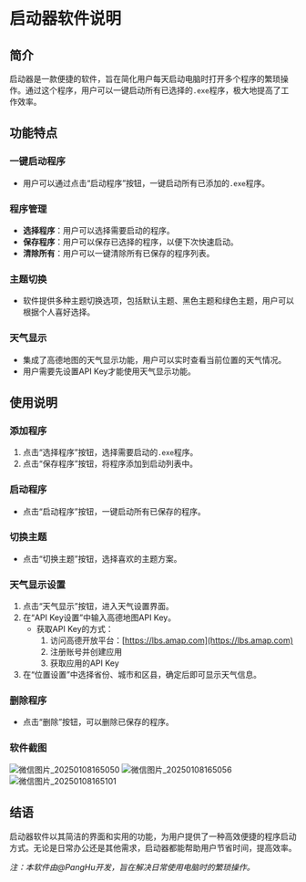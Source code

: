 # 启动器软件说明

## 简介
启动器是一款便捷的软件，旨在简化用户每天启动电脑时打开多个程序的繁琐操作。通过这个程序，用户可以一键启动所有已选择的`.exe`程序，极大地提高了工作效率。

## 功能特点

### 一键启动程序
- 用户可以通过点击“启动程序”按钮，一键启动所有已添加的`.exe`程序。

### 程序管理
- **选择程序**：用户可以选择需要启动的程序。
- **保存程序**：用户可以保存已选择的程序，以便下次快速启动。
- **清除所有**：用户可以一键清除所有已保存的程序列表。

### 主题切换
- 软件提供多种主题切换选项，包括默认主题、黑色主题和绿色主题，用户可以根据个人喜好选择。

### 天气显示
- 集成了高德地图的天气显示功能，用户可以实时查看当前位置的天气情况。
- 用户需要先设置API Key才能使用天气显示功能。

## 使用说明

### 添加程序
1. 点击“选择程序”按钮，选择需要启动的`.exe`程序。
2. 点击“保存程序”按钮，将程序添加到启动列表中。

### 启动程序
- 点击“启动程序”按钮，一键启动所有已保存的程序。

### 切换主题
- 点击“切换主题”按钮，选择喜欢的主题方案。

### 天气显示设置
1. 点击“天气显示”按钮，进入天气设置界面。
2. 在“API Key设置”中输入高德地图API Key。
   - 获取API Key的方式：
     1. 访问高德开放平台：[https://lbs.amap.com](https://lbs.amap.com)
     2. 注册账号并创建应用
     3. 获取应用的API Key
3. 在“位置设置”中选择省份、城市和区县，确定后即可显示天气信息。

### 删除程序
- 点击“删除”按钮，可以删除已保存的程序。

### 软件截图


![微信图片_20250108165050](https://github.com/user-attachments/assets/3b141235-c610-468e-905f-969f2d49c6e2)
![微信图片_20250108165056](https://github.com/user-attachments/assets/3435eca7-1f00-4b53-b358-5a67d934f4a1)
![微信图片_20250108165101](https://github.com/user-attachments/assets/7c6076d2-6eba-48b2-83e5-5e733ad4a9b3)

## 结语
启动器软件以其简洁的界面和实用的功能，为用户提供了一种高效便捷的程序启动方式。无论是日常办公还是其他需求，启动器都能帮助用户节省时间，提高效率。



*注：本软件由@PangHu开发，旨在解决日常使用电脑时的繁琐操作。*


